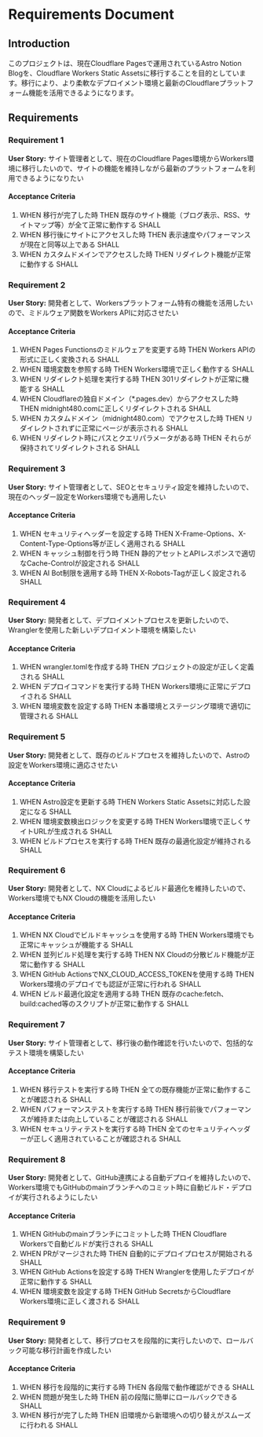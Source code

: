 # Requirements Document

## Introduction

このプロジェクトは、現在Cloudflare Pagesで運用されているAstro Notion Blogを、Cloudflare Workers Static Assetsに移行することを目的としています。移行により、より柔軟なデプロイメント環境と最新のCloudflareプラットフォーム機能を活用できるようになります。

## Requirements

### Requirement 1

**User Story:** サイト管理者として、現在のCloudflare Pages環境からWorkers環境に移行したいので、サイトの機能を維持しながら最新のプラットフォームを利用できるようになりたい

#### Acceptance Criteria

1. WHEN 移行が完了した時 THEN 既存のサイト機能（ブログ表示、RSS、サイトマップ等）が全て正常に動作する SHALL
2. WHEN 移行後にサイトにアクセスした時 THEN 表示速度やパフォーマンスが現在と同等以上である SHALL
3. WHEN カスタムドメインでアクセスした時 THEN リダイレクト機能が正常に動作する SHALL

### Requirement 2

**User Story:** 開発者として、Workersプラットフォーム特有の機能を活用したいので、ミドルウェア関数をWorkers APIに対応させたい

#### Acceptance Criteria

1. WHEN Pages Functionsのミドルウェアを変更する時 THEN Workers APIの形式に正しく変換される SHALL
2. WHEN 環境変数を参照する時 THEN Workers環境で正しく動作する SHALL
3. WHEN リダイレクト処理を実行する時 THEN 301リダイレクトが正常に機能する SHALL
4. WHEN Cloudflareの独自ドメイン（*.pages.dev）からアクセスした時 THEN midnight480.comに正しくリダイレクトされる SHALL
5. WHEN カスタムドメイン（midnight480.com）でアクセスした時 THEN リダイレクトされずに正常にページが表示される SHALL
6. WHEN リダイレクト時にパスとクエリパラメータがある時 THEN それらが保持されてリダイレクトされる SHALL

### Requirement 3

**User Story:** サイト管理者として、SEOとセキュリティ設定を維持したいので、現在のヘッダー設定をWorkers環境でも適用したい

#### Acceptance Criteria

1. WHEN セキュリティヘッダーを設定する時 THEN X-Frame-Options、X-Content-Type-Options等が正しく適用される SHALL
2. WHEN キャッシュ制御を行う時 THEN 静的アセットとAPIレスポンスで適切なCache-Controlが設定される SHALL
3. WHEN AI Bot制限を適用する時 THEN X-Robots-Tagが正しく設定される SHALL

### Requirement 4

**User Story:** 開発者として、デプロイメントプロセスを更新したいので、Wranglerを使用した新しいデプロイメント環境を構築したい

#### Acceptance Criteria

1. WHEN wrangler.tomlを作成する時 THEN プロジェクトの設定が正しく定義される SHALL
2. WHEN デプロイコマンドを実行する時 THEN Workers環境に正常にデプロイされる SHALL
3. WHEN 環境変数を設定する時 THEN 本番環境とステージング環境で適切に管理される SHALL

### Requirement 5

**User Story:** 開発者として、既存のビルドプロセスを維持したいので、Astroの設定をWorkers環境に適応させたい

#### Acceptance Criteria

1. WHEN Astro設定を更新する時 THEN Workers Static Assetsに対応した設定になる SHALL
2. WHEN 環境変数検出ロジックを変更する時 THEN Workers環境で正しくサイトURLが生成される SHALL
3. WHEN ビルドプロセスを実行する時 THEN 既存の最適化設定が維持される SHALL

### Requirement 6

**User Story:** 開発者として、NX Cloudによるビルド最適化を維持したいので、Workers環境でもNX Cloudの機能を活用したい

#### Acceptance Criteria

1. WHEN NX Cloudでビルドキャッシュを使用する時 THEN Workers環境でも正常にキャッシュが機能する SHALL
2. WHEN 並列ビルド処理を実行する時 THEN NX Cloudの分散ビルド機能が正常に動作する SHALL
3. WHEN GitHub ActionsでNX_CLOUD_ACCESS_TOKENを使用する時 THEN Workers環境のデプロイでも認証が正常に行われる SHALL
4. WHEN ビルド最適化設定を適用する時 THEN 既存のcache:fetch、build:cached等のスクリプトが正常に動作する SHALL

### Requirement 7

**User Story:** サイト管理者として、移行後の動作確認を行いたいので、包括的なテスト環境を構築したい

#### Acceptance Criteria

1. WHEN 移行テストを実行する時 THEN 全ての既存機能が正常に動作することが確認される SHALL
2. WHEN パフォーマンステストを実行する時 THEN 移行前後でパフォーマンスが維持または向上していることが確認される SHALL
3. WHEN セキュリティテストを実行する時 THEN 全てのセキュリティヘッダーが正しく適用されていることが確認される SHALL

### Requirement 8

**User Story:** 開発者として、GitHub連携による自動デプロイを維持したいので、Workers環境でもGitHubのmainブランチへのコミット時に自動ビルド・デプロイが実行されるようにしたい

#### Acceptance Criteria

1. WHEN GitHubのmainブランチにコミットした時 THEN Cloudflare Workersで自動ビルドが実行される SHALL
2. WHEN PRがマージされた時 THEN 自動的にデプロイプロセスが開始される SHALL
3. WHEN GitHub Actionsを設定する時 THEN Wranglerを使用したデプロイが正常に動作する SHALL
4. WHEN 環境変数を設定する時 THEN GitHub SecretsからCloudflare Workers環境に正しく渡される SHALL

### Requirement 9

**User Story:** 開発者として、移行プロセスを段階的に実行したいので、ロールバック可能な移行計画を作成したい

#### Acceptance Criteria

1. WHEN 移行を段階的に実行する時 THEN 各段階で動作確認ができる SHALL
2. WHEN 問題が発生した時 THEN 前の段階に簡単にロールバックできる SHALL
3. WHEN 移行が完了した時 THEN 旧環境から新環境への切り替えがスムーズに行われる SHALL